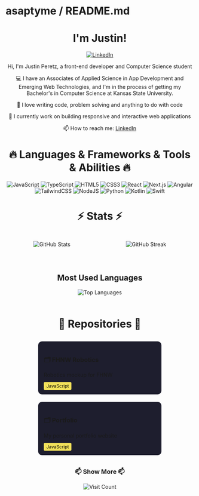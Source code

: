# asaptyme / README.md

<div align="center">
  
# I'm Justin!

[![LinkedIn](https://img.shields.io/badge/LinkedIn-0077B5?style=for-the-badge&logo=linkedin&logoColor=white)](https://www.linkedin.com/in/justin-peretz-a643aa175/)

Hi, I'm Justin Peretz, a front-end developer and Computer Science student

💻 I have an Associates of Applied Science in App Development and Emerging Web Technologies, and I'm in the process of getting my Bachelor's in Computer Science at Kansas State University.

🚀 I love writing code, problem solving and anything to do with code

💼 I currently work on building responsive and interactive web applications

📫 How to reach me: [LinkedIn](https://www.linkedin.com/in/justin-peretz-a643aa175/)

</div>

<div align="center">
  
# 🔥 Languages & Frameworks & Tools & Abilities 🔥

<img src="https://img.shields.io/badge/javascript-%23323330.svg?style=for-the-badge&logo=javascript&logoColor=%23F7DF1E" alt="JavaScript"/>
<img src="https://img.shields.io/badge/typescript-%23007ACC.svg?style=for-the-badge&logo=typescript&logoColor=white" alt="TypeScript"/>
<img src="https://img.shields.io/badge/html5-%23E34F26.svg?style=for-the-badge&logo=html5&logoColor=white" alt="HTML5"/>
<img src="https://img.shields.io/badge/css3-%231572B6.svg?style=for-the-badge&logo=css3&logoColor=white" alt="CSS3"/>
<img src="https://img.shields.io/badge/react-%2320232a.svg?style=for-the-badge&logo=react&logoColor=%2361DAFB" alt="React"/>
<img src="https://img.shields.io/badge/Next-black?style=for-the-badge&logo=next.js&logoColor=white" alt="Next.js"/>
<img src="https://img.shields.io/badge/angular-%23DD0031.svg?style=for-the-badge&logo=angular&logoColor=white" alt="Angular"/>
<img src="https://img.shields.io/badge/tailwindcss-%2338B2AC.svg?style=for-the-badge&logo=tailwind-css&logoColor=white" alt="TailwindCSS"/>
<img src="https://img.shields.io/badge/node.js-6DA55F?style=for-the-badge&logo=node.js&logoColor=white" alt="NodeJS"/>
<img src="https://img.shields.io/badge/python-3670A0?style=for-the-badge&logo=python&logoColor=ffdd54" alt="Python"/>
<img src="https://img.shields.io/badge/kotlin-%237F52FF.svg?style=for-the-badge&logo=kotlin&logoColor=white" alt="Kotlin"/>
<img src="https://img.shields.io/badge/swift-F54A2A?style=for-the-badge&logo=swift&logoColor=white" alt="Swift"/>

</div>

<div align="center">
  
# ⚡ Stats ⚡

</div>

<div align="center" style="display: flex; justify-content: space-around; flex-wrap: wrap;">

<div style="text-align: center; margin: 20px;">
  <img src="https://github-readme-stats.vercel.app/api?username=asaptyme&theme=tokyonight&hide_border=false&include_all_commits=false&count_private=false" alt="GitHub Stats" />
</div>

<div style="text-align: center; margin: 20px;">
  <img src="https://nirzak-streak-stats.vercel.app/?user=asaptyme&theme=tokyonight&hide_border=false" alt="GitHub Streak" />
</div>

<div align="center" style="margin: 20px;">
  <h2>Most Used Languages</h2>
  <img src="https://github-readme-stats.vercel.app/api/top-langs/?username=asaptyme&theme=tokyonight&hide_border=false&include_all_commits=false&count_private=false&layout=compact" alt="Top Languages" />
</div>

</div>

<div align="center">
  
# 👑 Repositories 👑

</div>

<div style="display: flex; justify-content: space-around; flex-wrap: wrap; margin-top: 20px;">

<div style="background-color: #1e1e2e; border-radius: 10px; padding: 15px; width: 45%; min-width: 300px; margin: 10px;">
  <h3>🗂️ FHNW Robotics </h3>
  <p>Robotics mockup for FHNW</p>
  <span style="background-color: #f1e05a; color: #000; padding: 3px 7px; border-radius: 3px; font-size: 12px;">JavaScript</span>
</div>

<div style="background-color: #1e1e2e; border-radius: 10px; padding: 15px; width: 45%; min-width: 300px; margin: 10px;">
  <h3>🗂️ Portfolio</h3>
  <p>My personal portfolio website</p>
  <span style="background-color: #f1e05a; color: #000; padding: 3px 7px; border-radius: 3px; font-size: 12px;">JavaScript</span>
</div>

</div>

<div align="center">
  <h3>📫 Show More 📫</h3>
</div>

<div align="center">
  <img src="https://visitcount.itsvg.in/api?id=asaptyme&icon=0&color=0" alt="Visit Count" />
</div>
